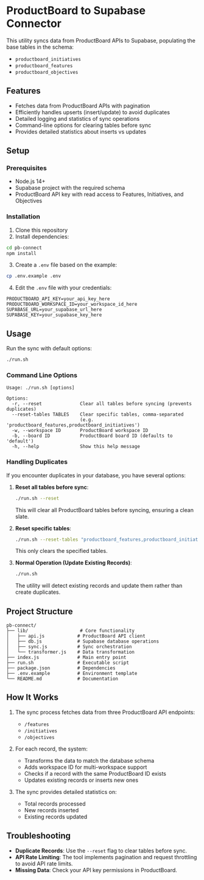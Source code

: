 # ProductBoard to Supabase Connector

This utility syncs data from ProductBoard APIs to Supabase, populating the base tables in the schema:
- `productboard_initiatives`
- `productboard_features`
- `productboard_objectives`

## Features

- Fetches data from ProductBoard APIs with pagination
- Efficiently handles upserts (insert/update) to avoid duplicates
- Detailed logging and statistics of sync operations
- Command-line options for clearing tables before sync
- Provides detailed statistics about inserts vs updates

## Setup

### Prerequisites

- Node.js 14+
- Supabase project with the required schema
- ProductBoard API key with read access to Features, Initiatives, and Objectives

### Installation

1. Clone this repository
2. Install dependencies:

```bash
cd pb-connect
npm install
```

3. Create a `.env` file based on the example:

```bash
cp .env.example .env
```

4. Edit the `.env` file with your credentials:

```
PRODUCTBOARD_API_KEY=your_api_key_here
PRODUCTBOARD_WORKSPACE_ID=your_workspace_id_here
SUPABASE_URL=your_supabase_url_here
SUPABASE_KEY=your_supabase_key_here
```

## Usage

Run the sync with default options:

```bash
./run.sh
```

### Command Line Options

```
Usage: ./run.sh [options]

Options:
  -r, --reset              Clear all tables before syncing (prevents duplicates)
  --reset-tables TABLES    Clear specific tables, comma-separated
                           (e.g. 'productboard_features,productboard_initiatives')
  -w, --workspace ID       ProductBoard workspace ID
  -b, --board ID           ProductBoard board ID (defaults to 'default')
  -h, --help               Show this help message
```

### Handling Duplicates

If you encounter duplicates in your database, you have several options:

1. **Reset all tables before sync**:
   ```bash
   ./run.sh --reset
   ```
   This will clear all ProductBoard tables before syncing, ensuring a clean slate.

2. **Reset specific tables**:
   ```bash
   ./run.sh --reset-tables "productboard_features,productboard_initiatives"
   ```
   This only clears the specified tables.

3. **Normal Operation (Update Existing Records)**:
   ```bash
   ./run.sh
   ```
   The utility will detect existing records and update them rather than create duplicates.

## Project Structure

```
pb-connect/
├── lib/                   # Core functionality
│   ├── api.js            # ProductBoard API client
│   ├── db.js             # Supabase database operations
│   ├── sync.js           # Sync orchestration
│   └── transformer.js    # Data transformation
├── index.js              # Main entry point
├── run.sh                # Executable script
├── package.json          # Dependencies
├── .env.example          # Environment template
└── README.md             # Documentation
```

## How It Works

1. The sync process fetches data from three ProductBoard API endpoints:
   - `/features`
   - `/initiatives`
   - `/objectives`

2. For each record, the system:
   - Transforms the data to match the database schema
   - Adds workspace ID for multi-workspace support
   - Checks if a record with the same ProductBoard ID exists
   - Updates existing records or inserts new ones

3. The sync provides detailed statistics on:
   - Total records processed
   - New records inserted
   - Existing records updated

## Troubleshooting

- **Duplicate Records**: Use the `--reset` flag to clear tables before sync.
- **API Rate Limiting**: The tool implements pagination and request throttling to avoid API rate limits.
- **Missing Data**: Check your API key permissions in ProductBoard.
